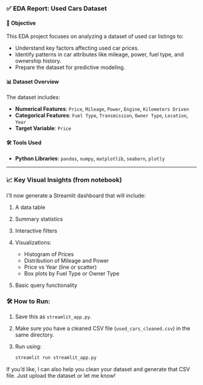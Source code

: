 ### ✅ EDA Report: Used Cars Dataset

#### 📌 **Objective**

This EDA project focuses on analyzing a dataset of used car listings to:

* Understand key factors affecting used car prices.
* Identify patterns in car attributes like mileage, power, fuel type, and ownership history.
* Prepare the dataset for predictive modeling.

#### 📊 **Dataset Overview**

The dataset includes:

* **Numerical Features**: `Price`, `Mileage`, `Power`, `Engine`, `Kilometers Driven`
* **Categorical Features**: `Fuel Type`, `Transmission`, `Owner Type`, `Location`, `Year`
* **Target Variable**: `Price`

#### 🛠️ **Tools Used**

* **Python Libraries**: `pandas`, `numpy`, `matplotlib`, `seaborn`, `plotly`

---

### 📈 Key Visual Insights (from notebook)

I'll now generate a Streamlit dashboard that will include:

1. A data table
2. Summary statistics
3. Interactive filters
4. Visualizations:

   * Histogram of Prices
   * Distribution of Mileage and Power
   * Price vs Year (line or scatter)
   * Box plots by Fuel Type or Owner Type
5. Basic query functionality


### 🛠 How to Run:

1. Save this as `streamlit_app.py`.
2. Make sure you have a cleaned CSV file (`used_cars_cleaned.csv`) in the same directory.
3. Run using:

   ```bash
   streamlit run streamlit_app.py
   ```

If you’d like, I can also help you clean your dataset and generate that CSV file. Just upload the dataset or let me know!

